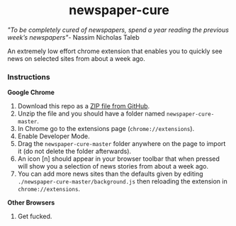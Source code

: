 
<h1 align="center">newspaper-cure</h1>


<i>"To be completely cured of newspapers, spend a year reading the previous week’s newspapers"</i>- Nassim Nicholas Taleb


An extremely low effort chrome extension that enables you to quickly see news on selected sites from about a week ago. 



### Instructions
**Google Chrome**
1. Download this repo as a [ZIP file from GitHub](https://github.com/wheniq2hi/newspaper-cure/archive/master.zip).
2. Unzip the file and you should have a folder named `newspaper-cure-master`.
3. In Chrome go to the extensions page (`chrome://extensions`).
4. Enable Developer Mode.
5. Drag the `newspaper-cure-master` folder anywhere on the page to import it (do not delete the folder afterwards).
6. An icon [n] should appear in your browser toolbar that when pressed will show you a selection of news stories from about a week ago.
7. You can add more news sites than the defaults given by editing `./newspaper-cure-master/background.js` then reloading the extension in `chrome://extensions`. 

**Other Browsers**
1. Get fucked. 


